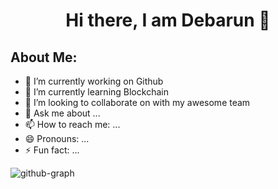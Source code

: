 # <p align="center">Hi there, I am Debarun 👋<p>

## About Me:

- 🔭 I’m currently working on Github
- 🌱 I’m currently learning Blockchain
- 👯 I’m looking to collaborate on with my awesome team
- 💬 Ask me about ...
- 📫 How to reach me: ...
- 😄 Pronouns: ...
- ⚡ Fun fact: ...


<img src="https://activity-graph.herokuapp.com/graph?username=DebarunMitra1991&theme=minimal" alt="github-graph">

